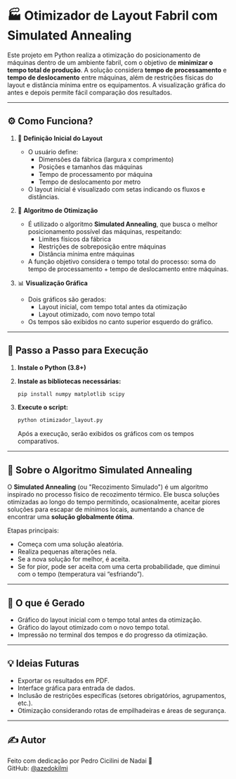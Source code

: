 # 🏭 Otimizador de Layout Fabril com Simulated Annealing

Este projeto em Python realiza a otimização do posicionamento de máquinas dentro de um ambiente fabril, com o objetivo de **minimizar o tempo total de produção**. A solução considera **tempo de processamento** e **tempo de deslocamento** entre máquinas, além de restrições físicas do layout e distância mínima entre os equipamentos. A visualização gráfica do antes e depois permite fácil comparação dos resultados.

---

## ⚙️ Como Funciona?

1. 📀 **Definição Inicial do Layout**

   - O usuário define:
     - Dimensões da fábrica (largura x comprimento)
     - Posições e tamanhos das máquinas
     - Tempo de processamento por máquina
     - Tempo de deslocamento por metro
   - O layout inicial é visualizado com setas indicando os fluxos e distâncias.

2. 🧊 **Algoritmo de Otimização**

   - É utilizado o algoritmo **Simulated Annealing**, que busca o melhor posicionamento possível das máquinas, respeitando:
     - Limites físicos da fábrica
     - Restrições de sobreposição entre máquinas
     - Distância mínima entre máquinas
   - A função objetivo considera o tempo total do processo: soma do tempo de processamento + tempo de deslocamento entre máquinas.

3. 📊 **Visualização Gráfica**

   - Dois gráficos são gerados:
     - Layout inicial, com tempo total antes da otimização
     - Layout otimizado, com novo tempo total
   - Os tempos são exibidos no canto superior esquerdo do gráfico.

---

## 🚀 Passo a Passo para Execução

1. **Instale o Python (3.8+)**

2. **Instale as bibliotecas necessárias:**

   ```bash
   pip install numpy matplotlib scipy
   ```

3. **Execute o script:**

   ```bash
   python otimizador_layout.py
   ```

   Após a execução, serão exibidos os gráficos com os tempos comparativos.

---

## 🧠 Sobre o Algoritmo Simulated Annealing

O **Simulated Annealing** (ou "Recozimento Simulado") é um algoritmo inspirado no processo físico de recozimento térmico. Ele busca soluções otimizadas ao longo do tempo permitindo, ocasionalmente, aceitar piores soluções para escapar de mínimos locais, aumentando a chance de encontrar uma **solução globalmente ótima**.

Etapas principais:

- Começa com uma solução aleatória.
- Realiza pequenas alterações nela.
- Se a nova solução for melhor, é aceita.
- Se for pior, pode ser aceita com uma certa probabilidade, que diminui com o tempo (temperatura vai “esfriando”).

---

## 📂 O que é Gerado

- Gráfico do layout inicial com o tempo total antes da otimização.
- Gráfico do layout otimizado com o novo tempo total.
- Impressão no terminal dos tempos e do progresso da otimização.

---

## 💡 Ideias Futuras

- Exportar os resultados em PDF.
- Interface gráfica para entrada de dados.
- Inclusão de restrições específicas (setores obrigatórios, agrupamentos, etc.).
- Otimização considerando rotas de empilhadeiras e áreas de segurança.

---

## ✍️ Autor

Feito com dedicação por Pedro Cicilini de Nadai 💪\
GitHub: [@azedokilmi](https://github.com/azedokilmi)
